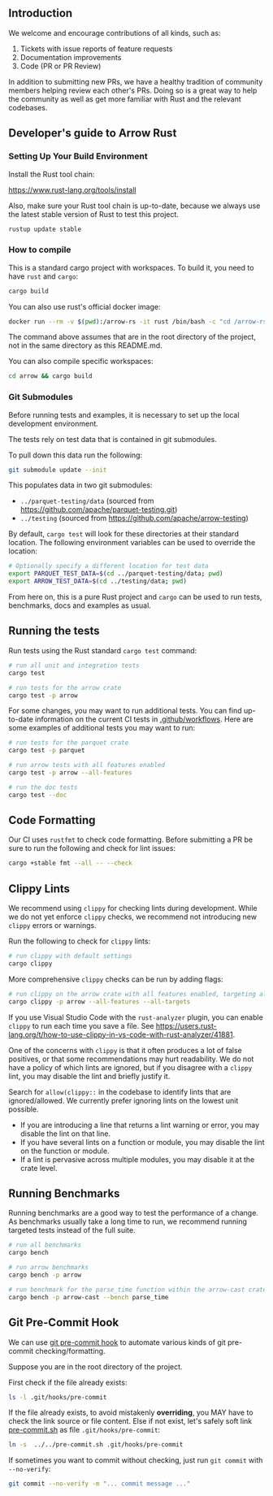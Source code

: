 <!---
  Licensed to the Apache Software Foundation (ASF) under one
  or more contributor license agreements.  See the NOTICE file
  distributed with this work for additional information
  regarding copyright ownership.  The ASF licenses this file
  to you under the Apache License, Version 2.0 (the
  "License"); you may not use this file except in compliance
  with the License.  You may obtain a copy of the License at

    http://www.apache.org/licenses/LICENSE-2.0

  Unless required by applicable law or agreed to in writing,
  software distributed under the License is distributed on an
  "AS IS" BASIS, WITHOUT WARRANTIES OR CONDITIONS OF ANY
  KIND, either express or implied.  See the License for the
  specific language governing permissions and limitations
  under the License.
-->

## Introduction

We welcome and encourage contributions of all kinds, such as:

1. Tickets with issue reports of feature requests
2. Documentation improvements
3. Code (PR or PR Review)

In addition to submitting new PRs, we have a healthy tradition of community members helping review each other's PRs. Doing so is a great way to help the community as well as get more familiar with Rust and the relevant codebases.

## Developer's guide to Arrow Rust

### Setting Up Your Build Environment

Install the Rust tool chain:

https://www.rust-lang.org/tools/install

Also, make sure your Rust tool chain is up-to-date, because we always use the latest stable version of Rust to test this project.

```bash
rustup update stable
```

### How to compile

This is a standard cargo project with workspaces. To build it, you need to have `rust` and `cargo`:

```bash
cargo build
```

You can also use rust's official docker image:

```bash
docker run --rm -v $(pwd):/arrow-rs -it rust /bin/bash -c "cd /arrow-rs && rustup component add rustfmt && cargo build"
```

The command above assumes that are in the root directory of the project, not in the same
directory as this README.md.

You can also compile specific workspaces:

```bash
cd arrow && cargo build
```

### Git Submodules

Before running tests and examples, it is necessary to set up the local development environment.

The tests rely on test data that is contained in git submodules.

To pull down this data run the following:

```bash
git submodule update --init
```

This populates data in two git submodules:

- `../parquet-testing/data` (sourced from https://github.com/apache/parquet-testing.git)
- `../testing` (sourced from https://github.com/apache/arrow-testing)

By default, `cargo test` will look for these directories at their
standard location. The following environment variables can be used to override the location:

```bash
# Optionally specify a different location for test data
export PARQUET_TEST_DATA=$(cd ../parquet-testing/data; pwd)
export ARROW_TEST_DATA=$(cd ../testing/data; pwd)
```

From here on, this is a pure Rust project and `cargo` can be used to run tests, benchmarks, docs and examples as usual.

## Running the tests

Run tests using the Rust standard `cargo test` command:

```bash
# run all unit and integration tests
cargo test

# run tests for the arrow crate
cargo test -p arrow
```

For some changes, you may want to run additional tests. You can find up-to-date information on the current CI tests in [.github/workflows](https://github.com/apache/arrow-rs/tree/master/.github/workflows). Here are some examples of additional tests you may want to run:

```bash
# run tests for the parquet crate
cargo test -p parquet

# run arrow tests with all features enabled
cargo test -p arrow --all-features

# run the doc tests
cargo test --doc
```

## Code Formatting

Our CI uses `rustfmt` to check code formatting. Before submitting a
PR be sure to run the following and check for lint issues:

```bash
cargo +stable fmt --all -- --check
```

## Clippy Lints

We recommend using `clippy` for checking lints during development. While we do not yet enforce `clippy` checks, we recommend not introducing new `clippy` errors or warnings.

Run the following to check for `clippy` lints:

```bash
# run clippy with default settings
cargo clippy

```

More comprehensive `clippy` checks can be run by adding flags:

```bash
# run clippy on the arrow crate with all features enabled, targeting all tests, examples, and benchmarks
cargo clippy -p arrow --all-features --all-targets
```


If you use Visual Studio Code with the `rust-analyzer` plugin, you can enable `clippy` to run each time you save a file. See https://users.rust-lang.org/t/how-to-use-clippy-in-vs-code-with-rust-analyzer/41881.

One of the concerns with `clippy` is that it often produces a lot of false positives, or that some recommendations may hurt readability. We do not have a policy of which lints are ignored, but if you disagree with a `clippy` lint, you may disable the lint and briefly justify it.

Search for `allow(clippy::` in the codebase to identify lints that are ignored/allowed. We currently prefer ignoring lints on the lowest unit possible.

- If you are introducing a line that returns a lint warning or error, you may disable the lint on that line.
- If you have several lints on a function or module, you may disable the lint on the function or module.
- If a lint is pervasive across multiple modules, you may disable it at the crate level.

## Running Benchmarks

Running benchmarks are a good way to test the performance of a change. As benchmarks usually take a long time to run, we recommend running targeted tests instead of the full suite.

```bash
# run all benchmarks
cargo bench

# run arrow benchmarks
cargo bench -p arrow

# run benchmark for the parse_time function within the arrow-cast crate
cargo bench -p arrow-cast --bench parse_time
```

## Git Pre-Commit Hook

We can use [git pre-commit hook](https://git-scm.com/book/en/v2/Customizing-Git-Git-Hooks) to automate various kinds of git pre-commit checking/formatting.

Suppose you are in the root directory of the project.

First check if the file already exists:

```bash
ls -l .git/hooks/pre-commit
```

If the file already exists, to avoid mistakenly **overriding**, you MAY have to check
the link source or file content. Else if not exist, let's safely soft link [pre-commit.sh](pre-commit.sh) as file `.git/hooks/pre-commit`:

```bash
ln -s  ../../pre-commit.sh .git/hooks/pre-commit
```

If sometimes you want to commit without checking, just run `git commit` with `--no-verify`:

```bash
git commit --no-verify -m "... commit message ..."
```
